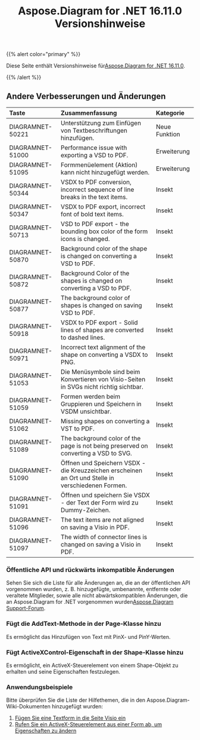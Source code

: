 ﻿---
title: Aspose.Diagram for .NET 16.11.0 Versionshinweise
type: docs
weight: 20
url: /de/net/aspose-diagram-for-net-16-11-0-release-notes/
---
{{% alert color="primary" %}} 

 Diese Seite enthält Versionshinweise für[Aspose.Diagram for .NET 16.11.0](https://www.nuget.org/packages/Aspose.Diagram/16.11.0).

{{% /alert %}} 
## **Andere Verbesserungen und Änderungen**

|**Taste**|**Zusammenfassung**|**Kategorie**|
|:- |:- |:- |
|DIAGRAMNET-50221|Unterstützung zum Einfügen von Textbeschriftungen hinzufügen.|Neue Funktion|
|DIAGRAMNET-51000|Performance issue with exporting a VSD to PDF.|Erweiterung|
|DIAGRAMNET-51095|Formmenüelement (Aktion) kann nicht hinzugefügt werden.|Erweiterung|
|DIAGRAMNET-50344|VSDX to PDF conversion, incorrect sequence of line breaks in the text items.|Insekt|
|DIAGRAMNET-50347|VSDX to PDF export, incorrect font of bold text items.|Insekt|
|DIAGRAMNET-50713|VSD to PDF export - the bounding box color of the form icons is changed.|Insekt|
|DIAGRAMNET-50870|Background color of the shape is changed on converting a VSD to PDF.|Insekt|
|DIAGRAMNET-50872|Background Color of the shapes is changed on converting a VSD to PDF.|Insekt|
|DIAGRAMNET-50877|The background color of shapes is changed on saving VSD to PDF.|Insekt|
|DIAGRAMNET-50918|VSDX to PDF export - Solid lines of shapes are converted to dashed lines.|Insekt|
|DIAGRAMNET-50971|Incorrect text alignment of the shape on converting a VSDX to PNG.|Insekt|
|DIAGRAMNET-51053|Die Menüsymbole sind beim Konvertieren von Visio-Seiten in SVGs nicht richtig sichtbar.|Insekt|
|DIAGRAMNET-51059|Formen werden beim Gruppieren und Speichern in VSDM unsichtbar.|Insekt|
|DIAGRAMNET-51062|Missing shapes on converting a VST to PDF.|Insekt|
|DIAGRAMNET-51089|The background color of the page is not being preserved on converting a VSD to SVG.|Insekt|
|DIAGRAMNET-51090|Öffnen und Speichern VSDX - die Kreuzzeichen erscheinen an Ort und Stelle in verschiedenen Formen.|Insekt|
|DIAGRAMNET-51091|Öffnen und speichern Sie VSDX - der Text der Form wird zu Dummy-Zeichen.|Insekt|
|DIAGRAMNET-51096|The text items are not aligned on saving a Visio in PDF.|Insekt|
|DIAGRAMNET-51097|The width of connector lines is changed on saving a Visio in PDF.|Insekt|
### **Öffentliche API und rückwärts inkompatible Änderungen**
Sehen Sie sich die Liste für alle Änderungen an, die an der öffentlichen API vorgenommen wurden, z. B. hinzugefügte, umbenannte, entfernte oder veraltete Mitglieder, sowie alle nicht abwärtskompatiblen Änderungen, die an Aspose.Diagram for .NET vorgenommen wurden[Aspose.Diagram Support-Forum](https://forum.aspose.com/c/diagram/17).
### **Fügt die AddText-Methode in der Page-Klasse hinzu**
Es ermöglicht das Hinzufügen von Text mit PinX- und PinY-Werten.
### **Fügt ActiveXControl-Eigenschaft in der Shape-Klasse hinzu**
Es ermöglicht, ein ActiveX-Steuerelement von einem Shape-Objekt zu erhalten und seine Eigenschaften festzulegen.
### **Anwendungsbeispiele**
Bitte überprüfen Sie die Liste der Hilfethemen, die in den Aspose.Diagram-Wiki-Dokumenten hinzugefügt wurden:

1. [Fügen Sie eine Textform in die Seite Visio ein](/diagram/de/net/working-with-text/#insert-a-text-shape-in-the-visio-page)
1. [Rufen Sie ein ActiveX-Steuerelement aus einer Form ab, um Eigenschaften zu ändern](/diagram/de/net/retrieve-an-activex-control-from-a-shape-object-to-modify-properties/)
